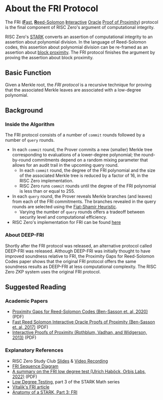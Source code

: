# About the FRI Protocol

The FRI ([**F**ast](about-ntts-and-fourier.md), [**R**eed-Solomon](about-rs-codes.md) [**I**nteractive](https://en.wikipedia.org/wiki/Interactive_proof_system) [Oracle](https://en.wikipedia.org/wiki/Oracle_machine) [Proof of Proximity](https://privacytools.seas.harvard.edu/files/privacytools/files/stoc283fp-rothblum.pdf)) protocol is the final component of RISC Zero's argument of computational integrity.

RISC Zero's [STARK](about-starks.md) converts an assertion of computational integrity to an assertion about polynomial division.
In the language of Reed-Solomon codes, this assertion about polynomial division can be re-framed as an assertion about [block proximity](https://en.wikipedia.org/wiki/Hamming_distance).
The FRI protocol finishes the argument by proving the assertion about block proximity.

## Basic Function

Given a Merkle root, the _FRI protocol_ is a recursive technique for proving that the associated Merkle leaves are associated with a low-degree polynomial.

## Background

### Inside the Algorithm

The FRI protocol consists of a number of `commit` rounds followed by a number of `query` rounds.

- In each `commit` round, the Prover commits a new (smaller) Merkle tree corresponding to evaluations of a lower-degree polynomial; the round-by-round commitments depend on a random mixing parameter that allows for an audit trail in the upcoming query round.
  - In each `commit` round, the degree of the FRI polynomial and the size of the associated Merkle tree is reduced by a factor of 16, in the RISC Zero implementation.
  - RISC Zero runs `commit` rounds until the degree of the FRI polynomial is less than or equal to 255.
- In each `query` round, the Prover reveals Merkle branches (and leaves) from each of the FRI commitments. The branches revealed in the query rounds are selected using the [Fiat-Shamir Heuristic](https://en.wikipedia.org/wiki/Fiat%E2%80%93Shamir_heuristic).
  - Varying the number of `query` rounds offers a tradeoff between security level and computational efficiency.
- RISC Zero's implementation for FRI can be found [here](https://github.com/risc0/risc0/blob/main/risc0/zkp/src/prove/fri.rs)

### About DEEP-FRI

Shortly after the FRI protocol was released, an alternative protocol called DEEP-FRI was released.
Although DEEP-FRI was initially thought to have improved soundness relative to FRI, the Proximity Gaps for Reed-Solomon Codes paper shows that the original FRI protocol offers the same soundness results as DEEP-FRI at less computational complexity.
The RISC Zero ZKP system uses the original FRI protocol.

## Suggested Reading

### Academic Papers

- [Proximity Gaps for Reed-Solomon Codes (Ben-Sasson et. al, 2020)](https://eprint.iacr.org/2020/654.pdf) (PDF)
- [Fast Reed Solomon Interactive Oracle Proofs of Proximity (Ben-Sasson et. al, 2017)](https://drops.dagstuhl.de/opus/volltexte/2018/9018/pdf/LIPIcs-ICALP-2018-14.pdf) (PDF)
- [Interactive Proofs of Proximity (Rothblum, Vadhan, and Widgerson, 2013)](https://guyrothblum.files.wordpress.com/2014/11/rvw13.pdf) (PDF)

### Explanatory References

- RISC Zero Study Club [Slides](https://drive.google.com/file/d/1TuufbM8py2mGDkjMUg5FWZzw8VqNri4O/view?usp=share_link) & [Video Recording](https://www.youtube.com/watch?v=j35yz22OVGE)
- [FRI Sequence Diagram](https://twitter.com/EllipticHector/status/1641842245337743367)
- [A summary on the FRI low degree test (Ulrich Haböck, Orbis Labs, 2022)](https://eprint.iacr.org/2022/1216.pdf) (PDF)
- [Low Degree Testing](https://medium.com/starkware/low-degree-testing-f7614f5172db), part 3 of the STARK Math series
- [Vitalik's FRI article](https://vitalik.eth.limo/general/2017/11/22/starks_part_2.html)
- [Anatomy of a STARK, Part 3: FRI](https://aszepieniec.github.io/stark-anatomy/fri)
